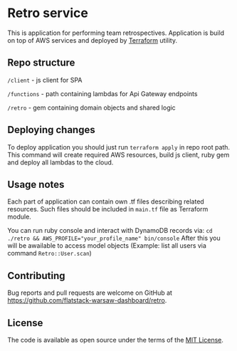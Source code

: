 # Retro service

This is application for performing team retrospectives.
Application is build on top of AWS services and deployed by [Terraform](https://www.terraform.io/) utility.

## Repo structure

`/client` - js client for SPA

`/functions` - path containing lambdas for Api Gateway endpoints

`/retro` - gem containing domain objects and shared logic

## Deploying changes

To deploy application you should just run `terraform apply` in repo root path.
This command will create required AWS resources, build js client, ruby gem and deploy all lambdas to the cloud.

## Usage notes

Each part of application can contain own .tf files describing related resources. 
Such files should be included in `main.tf` file as Terraform module.

You can run ruby console and interact with DynamoDB records via:
`cd ./retro && AWS_PROFILE="your_profile_name" bin/console`
After this you will be awailable to access model objects (Example: list all users via command `Retro::User.scan`)

## Contributing

Bug reports and pull requests are welcome on GitHub at https://github.com/flatstack-warsaw-dashboard/retro.

## License

The code is available as open source under the terms of the [MIT License](https://opensource.org/licenses/MIT).
